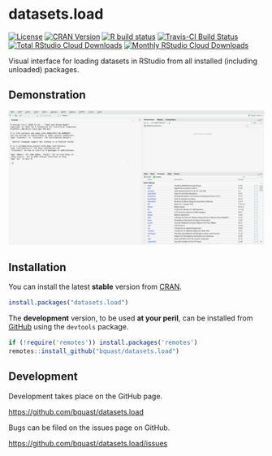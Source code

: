 datasets.load
========================
[![License](http://img.shields.io/badge/license-GPLv3-brightgreen.svg?style=flat)](http://www.gnu.org/licenses/gpl-3.0.html)
[![CRAN Version](http://www.r-pkg.org/badges/version/datasets.load)](https://cran.r-project.org/package=datasets.load)
[![R build status](https://github.com/bquast/datasets.load/workflows/R-CMD-check/badge.svg)](https://github.com/bquast/datasets.load/actions?workflow=R-CMD-check)
[![Travis-CI Build Status](https://travis-ci.org/bquast/datasets.load.png?branch=master)](https://travis-ci.org/bquast/datasets.load)
[![Total RStudio Cloud Downloads](http://cranlogs.r-pkg.org/badges/grand-total/datasets.load?color=brightgreen)](https://cran.r-project.org/package=datasets.load)
[![Monthly RStudio Cloud Downloads](http://cranlogs.r-pkg.org/badges/datasets.load?color=brightgreen)](https://cran.r-project.org/package=datasets.load)

Visual interface for loading datasets in RStudio from all installed (including unloaded) packages.

Demonstration
---------------
![datasets.load GUI demonstration](https://github.com/bquast/R-demo-GIFs/blob/master/datasets.load.gif)


Installation
------------
You can install the latest **stable** version from [CRAN](https://cran.r-project.org/package=datasets.load).

```r
install.packages("datasets.load")
```

The **development** version, to be used **at your peril**, can be installed from [GitHub](https://github.com/bquast/datasets.load) using the `devtools` package.

```r
if (!require('remotes')) install.packages('remotes')
remotes::install_github("bquast/datasets.load")
```

Development
-------------
Development takes place on the GitHub page.

https://github.com/bquast/datasets.load

Bugs can be filed on the issues page on GitHub.

https://github.com/bquast/datasets.load/issues
